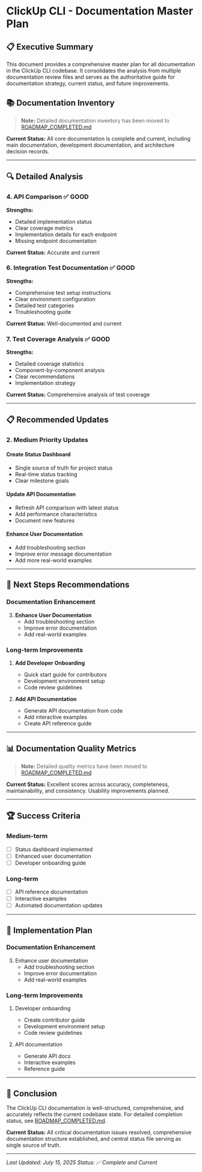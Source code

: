 # ClickUp CLI - Documentation Master Plan

## 📋 Executive Summary

This document provides a comprehensive master plan for all documentation in the ClickUp CLI codebase. It consolidates the analysis from multiple documentation review files and serves as the authoritative guide for documentation strategy, current status, and future improvements.

## 📚 Documentation Inventory

> **Note:** Detailed documentation inventory has been moved to [ROADMAP_COMPLETED.md](../ROADMAP_COMPLETED.md)

**Current Status:** All core documentation is complete and current, including main documentation, development documentation, and architecture decision records.

---

## 🔍 Detailed Analysis

### 4. **API Comparison** ✅ **GOOD**

**Strengths:**
- Detailed implementation status
- Clear coverage metrics
- Implementation details for each endpoint
- Missing endpoint documentation

**Current Status:** Accurate and current

### 6. **Integration Test Documentation** ✅ **GOOD**

**Strengths:**
- Comprehensive test setup instructions
- Clear environment configuration
- Detailed test categories
- Troubleshooting guide

**Current Status:** Well-documented and current

### 7. **Test Coverage Analysis** ✅ **GOOD**

**Strengths:**
- Detailed coverage statistics
- Component-by-component analysis
- Clear recommendations
- Implementation strategy

**Current Status:** Comprehensive analysis of test coverage

---

## 📋 Recommended Updates

### 2. **Medium Priority Updates**

#### Create Status Dashboard
- Single source of truth for project status
- Real-time status tracking
- Clear milestone goals

#### Update API Documentation
- Refresh API comparison with latest status
- Add performance characteristics
- Document new features

#### Enhance User Documentation
- Add troubleshooting section
- Improve error message documentation
- Add more real-world examples

---

## 🎯 Next Steps Recommendations

### Documentation Enhancement

3. **Enhance User Documentation**
   - Add troubleshooting section
   - Improve error documentation
   - Add real-world examples

### Long-term Improvements
1. **Add Developer Onboarding**
   - Quick start guide for contributors
   - Development environment setup
   - Code review guidelines

3. **Add API Documentation**
   - Generate API documentation from code
   - Add interactive examples
   - Create API reference guide

---

## 📊 Documentation Quality Metrics

> **Note:** Detailed quality metrics have been moved to [ROADMAP_COMPLETED.md](../ROADMAP_COMPLETED.md)

**Current Status:** Excellent scores across accuracy, completeness, maintainability, and consistency. Usability improvements planned.

---

## 🏆 Success Criteria

### Medium-term
- [ ] Status dashboard implemented
- [ ] Enhanced user documentation
- [ ] Developer onboarding guide

### Long-term
- [ ] API reference documentation
- [ ] Interactive examples
- [ ] Automated documentation updates

---

## 📝 Implementation Plan

### Documentation Enhancement

3. Enhance user documentation
   - Add troubleshooting section
   - Improve error documentation
   - Add real-world examples

### Long-term Improvements
1. Developer onboarding
   - Create contributor guide
   - Development environment setup
   - Code review guidelines

3. API documentation
   - Generate API docs
   - Interactive examples
   - Reference guide

---

## 📝 Conclusion

The ClickUp CLI documentation is well-structured, comprehensive, and accurately reflects the current codebase state. For detailed completion status, see [ROADMAP_COMPLETED.md](../ROADMAP_COMPLETED.md).

**Current Status:** All critical documentation issues resolved, comprehensive documentation structure established, and central status file serving as single source of truth.

---

*Last Updated: July 15, 2025*
*Status: ✅ Complete and Current* 